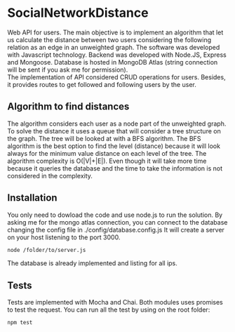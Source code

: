 # SocialNetworkDistance
Web API for users. 
The main objective is to implement an algorithm that let us calculate the distance between two users considering the following relation as an edge in an unweighted graph.
The software was developed with Javascript technology. Backend was developed with Node.JS, Express and Mongoose. Database is hosted in MongoDB Atlas (string connection will be sent if you ask me for permission). <br>
The implementation of API considered CRUD operations for users. Besides, it provides routes to get followed and following users by the user.<br>

## Algorithm to find distances
The algorithm considers each user as a node part of the unweighted graph. To solve the distance it uses a queue that will consider a tree structure on the graph. The tree will be looked at with a BFS algorithm.
The BFS algorithm is the best option to find the level (distance) because it will look always for the minimum value distance on each level of the tree. The algorithm complexity is O(|V|+|E|). Even though it will take more time because it queries the database and the time to take the information is not considered in the complexity.

## Installation
You only need to dowload the code and use node.js to run the solution. By asking me for the mongo atlas connection, you can connect to the database changing the config file in ./config/database.config.js
It will create a server on your host listening to the port 3000.  
```bash
node /folder/to/server.js
```
The database is already implemented and listing for all ips.

## Tests
Tests are implemented with Mocha and Chai. Both modules uses promises to test the request. You can run all the test by using on the root folder:
```bash
npm test
```
